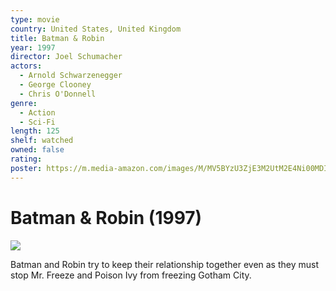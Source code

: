 ```yaml
---
type: movie
country: United States, United Kingdom
title: Batman & Robin
year: 1997
director: Joel Schumacher
actors:
  - Arnold Schwarzenegger
  - George Clooney
  - Chris O'Donnell
genre:
  - Action
  - Sci-Fi
length: 125
shelf: watched
owned: false
rating:
poster: https://m.media-amazon.com/images/M/MV5BYzU3ZjE3M2UtM2E4Ni00MDI5LTkyZGUtOTFkMGIyYjNjZGU3XkEyXkFqcGc@._V1_SX300.jpg
---
```


# Batman & Robin (1997)

![](https://m.media-amazon.com/images/M/MV5BYzU3ZjE3M2UtM2E4Ni00MDI5LTkyZGUtOTFkMGIyYjNjZGU3XkEyXkFqcGc@._V1_SX300.jpg)

Batman and Robin try to keep their relationship together even as they must stop Mr. Freeze and Poison Ivy from freezing Gotham City.